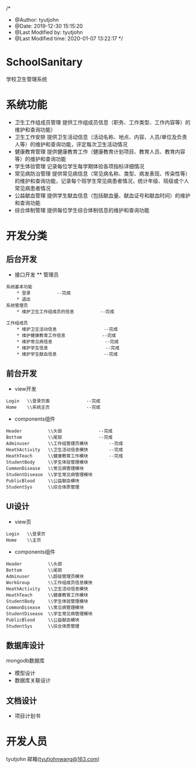 /*
 * @Author: tyutjohn 
 * @Date: 2019-12-30 15:15:20 
 * @Last Modified by: tyutjohn
 * @Last Modified time: 2020-01-07 13:22:17
 */
# SchoolSanitary
学校卫生管理系统

# 系统功能
* 卫生工作组成员管理
提供工作组成员信息（职务、工作类型、工作内容等）的维护和查询功能）
* 卫生工作安排
提供卫生活动信息（活动名称、地点、内容、人员/单位及负责人等）的维护和查询功能，评定每次卫生活动情况
* 健康教育管理
提供健康教育工作（健康教育计划项目、教育人员、教育内容等）的维护和查询功能
* 学生体验管理
记录每位学生每学期体验各项指标详细情况
* 常见病防治管理
提供常见病信息（常见病名称、类型、病发表现、传染性等）的维护和查询功能，记录每个班学生常见病患者情况，统计年级、班级或个人常见病患者情况
* 公益献血管理
提供学生献血信息（包括献血量、献血证号和献血时间）的维护和查询功能
* 综合体制管理
提供每位学生综合体制信息的维护和查询功能

# 开发分类
## 后台开发
* 接口开发
** 管理员
```
系统基本功能
    * 登录          --完成
    * 退出
系统管理员
    * 维护卫生工作组成员的信息          --完成
    
工作组成员
    * 维护卫生活动信息                  --完成
    * 维护健康教育工作信息              --完成
    * 维护常见病信息                    --完成
    * 维护学生信息                      --完成
    * 维护学生献血信息                  --完成
```
## 前台开发
* view开发
```
Login   \\登录页面              --完成
Home    \\系统主页              --完成

```
* components组件
```
Header          \\头部              --完成
Bottom          \\尾部              --完成
Adminuser       \\工作组管理员模块        --完成
HeathActivity   \\卫生活动信息模快        --完成
HeathTeach      \\健康教育工作模块        --完成
StudentBody     \\学生体验管理模块
CommonDisease   \\常见病管理模块
StudentDisease  \\学生常见病管理模块
PublicBlood     \\公益献血模块
StudentSys      \\综合体质管理
```
## UI设计
* view页
```
Login   \\登录页
Home    \\主页

```
* components组件
```
Header          \\头部
Bottom          \\尾部
Adminuser       \\超级管理员模块
WorkGroup       \\工作组成员信息模快
HeathActivity   \\卫生活动信息模快
HeathTeach      \\健康教育工作模块
StudentBody     \\学生体验管理模块
CommonDisease   \\常见病管理模块
StudentDisease  \\学生常见病管理模块
PublicBlood     \\公益献血模块
StudentSys      \\综合体质管理
```
## 数据库设计
mongodb数据库
* 模型设计
* 数据库关联设计
## 文档设计
* 项目计划书

# 开发人员
tyutjohn
邮箱(tyutjohnwang@163.com)
